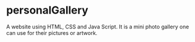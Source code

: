 # personalGallery
A website using HTML, CSS and Java Script. It is a mini photo gallery one can use for their pictures or artwork.


